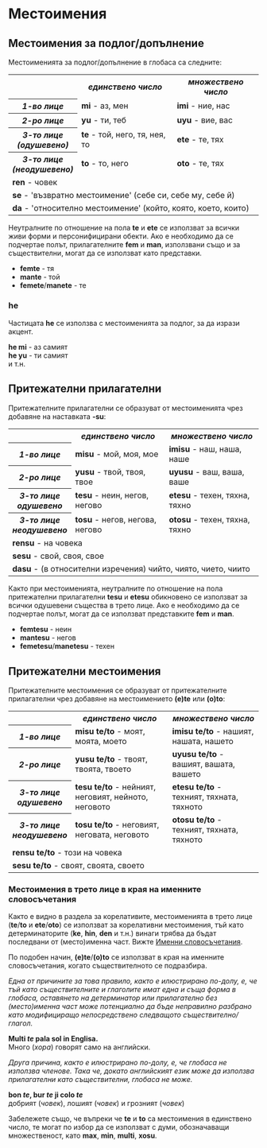 <h1>Местоимения</h1>
<p>
</p>
<h2>Местоимения за подлог/допълнение</h2>
<p>Местоименията за подлог/допълнение в глобаса са следните:</p>
<table style="width:100%">
	<tbody>
		<tr>
			<td></td>
			<th><b><i>единствено число</i></b></th>
			<th><b><i>множествено число</i></b></th>
		</tr>
		<tr>
			<th><b><i>1-во лице</i></b></th>
			<td><b>mi</b> - аз, мен</td>
			<td><b>imi</b> - ние, нас</td>
		</tr>
		<tr>
			<th><b><i>2-ро лице</i></b></th>
			<td><b>yu</b> - ти, теб</td>
			<td><b>uyu</b> - вие, вас</td>
		</tr>
		<tr>
			<th><b><i>3-то лице<br />(одушевено)</i></b></th>
			<td><b>te</b> - той, него, тя, нея, то</td>
			<td><b>ete</b> - те, тях</td>
		</tr>
		<tr>
			<th><b><i>3-то лице<br />(неодушевено)</i></b></th>
			<td><b>to</b> - то, него</td>
			<td><b>oto</b> - те, тях</td>
		</tr>
		<tr>
		</tr>
		<tr>
			<td colspan="3"><b>ren</b> - човек</td>
		</tr>
		<tr>
			<td colspan="3"><b>se</b> - 'възвратно местоимение' (себе си, себе му, себе й)</td>
		</tr>
		<tr>
			<td colspan="3"><b>da</b> - 'относително местоимение' (който, която, което, които)</td>
		</tr>
	</tbody>
</table>
<p>Неутралните по отношение на пола <strong>te</strong> и <strong>ete</strong> се използват за всички живи форми и
	персонифицирани обекти. Ако е необходимо да се подчертае полът, прилагателните <strong>fem</strong> и
	<strong>man</strong>, използвани също и за съществителни, могат да се използват като представки.</p>
<ul>
	<li><strong>femte</strong> - тя</li>
	<li><strong>mante</strong> - той</li>
	<li><strong>femete</strong>/<strong>manete</strong> - те</li>
</ul>
<h3>he</h3>
<p>Частицата <strong>he</strong> се използва с местоименията за подлог, за да изрази акцент.</p>
<p><strong>he mi</strong> - аз самият<br />
	<strong>he yu</strong> - ти самият<br /> и т.н.
</p>
<h2>Притежателни прилагателни <span id="suyali_sifalexi"></span></h2>
<p>Притежателните прилагателни се образуват от местоименията чрез добавяне на наставката <strong>-su</strong>:</p>
<table style="width:100%">
	<tbody>
		<tr>
			<td></td>
			<th><b><i>единствено число</i></b></th>
			<th><b><i>множествено число</i></b></th>
		</tr>
		<tr>
			<th><b><i>1-во лице</i></b></th>
			<td><b>misu</b> - мой, моя, мое</td>
			<td><b>imisu</b> - наш, наша, наше</td>
		</tr>
		<tr>
			<th><b><i>2-ро лице</i></b></th>
			<td><b>yusu</b> - твой, твоя, твое</td>
			<td><b>uyusu</b> - ваш, ваша, ваше</td>
		</tr>
		<tr>
			<th><b><i>3-то лице<br />одушевено</i></b></th>
			<td><b>tesu</b> - неин, негов, негово</td>
			<td><b>etesu</b> - техен, тяхна, тяхно</td>
		</tr>
		<tr>
			<th><b><i>3-то лице<br />неодушевено</i></b></th>
			<td><b>tosu</b> - негов, негова, негово</td>
			<td><b>otosu</b> - техен, тяхна, тяхно</td>
		</tr>
		<tr>
		</tr>
		<tr>
			<td colspan="3"><b>rensu</b> - на човека</td>
		</tr>
		<tr>
			<td colspan="3"><b>sesu</b> - свой, своя, свое</td>
		</tr>
		<tr>
			<td colspan="3"><b>dasu</b> - (в относителни изречения) чийто, чиято, чието, чиито</td>
		</tr>
	</tbody>
</table>
<p>Както при местоименията, неутралните по отношение на пола притежателни прилагателни <strong>tesu</strong> и
	<strong>etesu</strong> обикновено се използват за всички одушевени същества в трето лице. Ако е необходимо да се
	подчертае полът, могат да се използват представките <strong>fem</strong> и <strong>man</strong>.</p>
<ul>
	<li><strong>femtesu</strong> - неин</li>
	<li><strong>mantesu</strong> - негов</li>
	<li><strong>femetesu</strong>/<strong>manetesu</strong> - техен</li>
</ul>
<h2>Притежателни местоимения</h2>
<p>Притежателните местоимения се образуват от притежателните прилагателни чрез добавяне на местоимението
	<strong>(e)te</strong> или <strong>(o)to</strong>:</p>
<table style="width:100%">
	<tbody>
		<tr>
			<td></td>
			<th><b><i>единствено число</i></b></th>
			<th><b><i>множествено число</i></b></th>
		</tr>
		<tr>
			<th><b><i>1-во лице</i></b></th>
			<td><b>misu te/to</b> - моят, моята, моето</td>
			<td><b>imisu te/to</b> - нашият, нашата, нашето</td>
		</tr>
		<tr>
			<th><b><i>2-ро лице</i></b></th>
			<td><b>yusu te/to</b> - твоят, твоята, твоето</td>
			<td><b>uyusu te/to</b> - вашият, вашата, вашето</td>
		</tr>
		<tr>
			<th><b><i>3-то лице<br />одушевено</i></b></th>
			<td><b>tesu te/to</b> - нейният, неговият, нейното, неговото</td>
			<td><b>etesu te/to</b> - техният, тяхната, тяхното</td>
		</tr>
		<tr>
			<th><b><i>3-то лице<br />неодушевено</i></b></th>
			<td><b>tosu te/to</b> - неговият, неговата, неговото</td>
			<td><b>otosu te/to</b> - техният, тяхната, тяхното</td>
		</tr>
		<tr>
		</tr>
		<tr>
			<td colspan="3"><b>rensu te/to</b> - този на човека</td>
		</tr>
		<tr>
			<td colspan="3"><b>sesu te/to</b> - своят, своята, своето</td>
		</tr>
	</tbody>
</table>
<h3>Местоимения в трето лице в края на именните словосъчетания</h3>
<p>Както е видно в раздела за корелативите, местоименията в трето лице (<strong>te</strong>/<strong>to</strong> и
	<strong>ete</strong>/<strong>oto</strong>) се използват за корелативни местоимения, тъй като детерминаторите
	(<strong>ke</strong>, <strong>hin</strong>, <strong>den</strong> и т.н.) винаги трябва да бъдат последвани от
	(место)именна част. Вижте <a href="./jumlemonli-estrutur.html#pornamelexi_in_namelexili_jumlemon">Именни
		словосъчетания</a>.</p>
<p>По подобен начин, <strong>(e)te</strong>/<strong>(o)to</strong> се използват в края на именните словосъчетания,
	когато съществителното се подразбира.</p>
<p><em>Една от причините за това правило, както е илюстрирано по-долу, е, че тъй като съществителните и глаголите имат
		една и съща форма в глобаса, оставянето на детерминатор или прилагателно без (место)именна част може потенциално
		да бъде неправилно разбрано като модифициращо непосредствено следващото съществително/глагол.</em></p>
<p><strong>Multi <em>te</em> pala sol in Englisa.</strong><br /> Много (<em>хора</em>) говорят само на английски.</p>
<p><em>Друга причина, както е илюстрирано по-долу, е, че глобаса не използва членове. Така че, докато английският език
		може да използва прилагателни като съществителни, глобаса не може.</em></p>
<p><strong>bon <em>te</em>, bur <em>te</em> ji colo <em>te</em></strong><br /> добрият (<em>човек</em>), лошият
	(<em>човек</em>) и грозният (<em>човек</em>)</p>
<p>Забележете също, че въпреки че <strong>te</strong> и <strong>to</strong> са местоимения в единствено число, те могат
	по избор да се използват с думи, обозначаващи множественост, като <strong>max</strong>, <strong>min</strong>,
	<strong>multi</strong>, <strong>xosu</strong>.</p>
<p></p>
